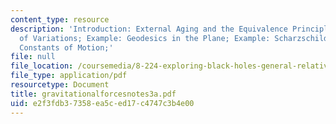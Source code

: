 ```yaml
---
content_type: resource
description: 'Introduction: External Aging and the Equivalence Principle; Calculus
  of Variations; Example: Geodesics in the Plane; Example: Scharzschild Spacetime;
  Constants of Motion;'
file: null
file_location: /coursemedia/8-224-exploring-black-holes-general-relativity-astrophysics-spring-2003/e2f3fdb37358ea5ced17c4747c3b4e00_gravitationalforcesnotes3a.pdf
file_type: application/pdf
resourcetype: Document
title: gravitationalforcesnotes3a.pdf
uid: e2f3fdb3-7358-ea5c-ed17-c4747c3b4e00
---
```

